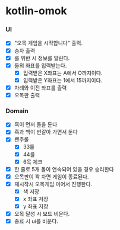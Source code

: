 # kotlin-omok

### UI

- [x] "오목 게임을 시작합니다" 출력.
- [x] 승자 출력
- [x] 룰 위반 시 정보를 알린다.
- [x] 돌의 좌표를 입력받는다.
  - [x] 입력받은 X좌표는 A에서 O까지이다.
  - [x] 입력받은 Y좌표는 1에서 15까지이다.
- [x] 차례와 이전 좌표를 출력
- [x] 오목판 출력

### Domain

- [x] 흑이 먼저 돌을 둔다
- [x] 흑과 백이 번갈아 가면서 둔다
- [x] 렌주룰
  - [x] 33룰
  - [x] 44룰
  - [x] 6목 체크
- [x] 한 줄로 5개 돌이 연속되어 있을 경우 승리한다
- [x] 오목판이 꽉 차면 게임이 종료된다.
- [x] 재시작시 오목게임 이어서 진행한다.
    - [x] 색 저장
    - [x] x 좌표 저장
    - [x] y 좌표 저장
- [x] 오목 달성 시 보드 비운다.
- [x] 종료 시 ui를 비운다.